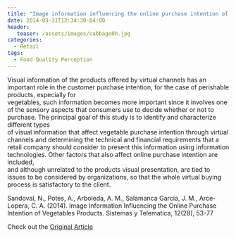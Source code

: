 ```yaml
---
title: "Image information influencing the online purchase intention of vegetables products"
date: 2014-03-31T12:34:30-04:00
header:
   teaser: /assets/images/cabbage0h.jpg
categories:
  - Retail
tags:
  - Food Quality Perception
---
```


Visual information of the products offered by virtual channels has an important role in 
the customer purchase intention, for the case of perishable products, especially for  
vegetables, such  information  becomes  more  important  since  it  involves  one  of 
the  sensory  aspects that consumers use to decide whether or not to purchase. 
The principal goal of  this study is to identify and  characterize  different  types  
of   visual  information  that affect vegetable purchase intention through virtual 
channels  and  determining  the  technical  and  financial  requirements  that  a  
retail  company  should  consider  to  present this information using information 
technologies. Other factors that also affect online purchase intention are  included,  
and  although  unrelated  to  the  products  visual presentation, are tied to issues to be 
considered by organizations, so that the whole virtual buying process is satisfactory to the client.

Sandoval, N., Potes, A., Arboleda, A. M., Salamanca García, J. M., Arce-Lopera, C. A.  (2014). 
Image Information Influencing the Online Purchase Intention of Vegetables Products. 
Sistemas y Telematica, 12(28), 53-77

Check out the [Original Article][URL] 

[URL]:  https://www.icesi.edu.co/revistas/index.php/sistemas_telematica/article/view/1750/2258